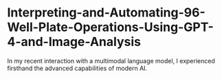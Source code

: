 # Interpreting-and-Automating-96-Well-Plate-Operations-Using-GPT-4-and-Image-Analysis
In my recent interaction with a multimodal language model, I experienced firsthand the advanced capabilities of modern AI. 
